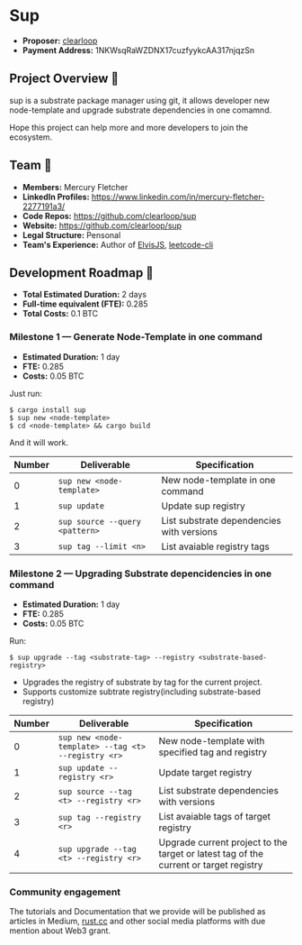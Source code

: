 # Sup

* **Proposer:** [clearloop](https://github.com/clearloop)
* **Payment Address:** 1NKWsqRaWZDNX17cuzfyykcAA317njqzSn

## Project Overview :page_facing_up: 

sup is a substrate package manager using git, it allows developer new node-template 
and upgrade substrate dependencies in one comamnd.

Hope this project can help more and more developers to join the ecosystem.

## Team :busts_in_silhouette:

* **Members:** Mercury Fletcher
* **LinkedIn Profiles:** https://www.linkedin.com/in/mercury-fletcher-2277191a3/
* **Code Repos:** https://github.com/clearloop/sup
* **Website:**	https://github.com/clearloop/sup
* **Legal Structure:** Pensonal
* **Team's Experience:** Author of [ElvisJS](https://github.com/elvisjs/elvis), [leetcode-cli](https://github.com/clearloop/leetcode-cli)


## Development Roadmap :nut_and_bolt: 

* **Total Estimated Duration:** 2 days
* **Full-time equivalent (FTE):**  0.285
* **Total Costs:** 0.1 BTC

### Milestone 1 — Generate Node-Template in one command

* **Estimated Duration:** 1 day
* **FTE:** 0.285
* **Costs:** 0.05 BTC

Just run:

```
$ cargo install sup
$ sup new <node-template>
$ cd <node-template> && cargo build
```

And it will work.

| Number | Deliverable                    | Specification                             |
|--------|--------------------------------|-------------------------------------------|
| 0      | `sup new <node-template>`      | New node-template in one command          |
| 1      | `sup update`                   | Update sup registry                       |
| 2      | `sup source --query <pattern>` | List substrate dependencies with versions |
| 3      | `sup tag --limit <n>`          | List avaiable registry tags               |


### Milestone 2 — Upgrading Substrate depencidencies in one command

* **Estimated Duration:** 1 day
* **FTE:** 0.285
* **Costs:** 0.05 BTC

Run: 

```
$ sup upgrade --tag <substrate-tag> --registry <substrate-based-registry>
```

+ Upgrades the registry of substrate by tag for the current project.
+ Supports customize subtrate registry(including substrate-based registry)

| Number | Deliverable                                        | Specification                                                |
| ------ | -------------------------------------------------- | ------------------------------------------------------------ |
| 0      | `sup new <node-template> --tag <t> --registry <r>` | New node-template with specified tag and registry            |
| 1      | `sup update --registry <r>`                        | Update target registry                                       |
| 2      | `sup source --tag <t> --registry <r>`              | List substrate dependencies with versions                    |
| 3      | `sup tag --registry <r>`                           | List avaiable tags of target registry                        |
| 4      | `sup upgrade --tag <t> --registry <r>`             | Upgrade current project to the target or latest tag of the current or target registry |

### Community engagement

The tutorials and Documentation that we provide will be published as articles in Medium, [rust.cc](rust.cc) and other social media platforms with due mention about Web3 grant.
